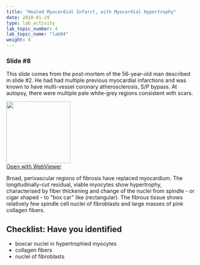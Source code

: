 ```yaml
---
title: "Healed Myocardial Infarct, with Myocardial Hypertrophy"
date: 2018-01-29
type: lab_activity
lab_topic_number: 4
lab_topic_name: "lab04"
weight: 4
---
```

<div class="entrybody">
<h3>Slide #8</h3>

<p>This slide comes from the post-mortem of the 56-year-old man described in slide #2. He had had multiple previous myocardial infarctions and was known to have multi-vessel coronary atherosclerosis, S/P bypass. At autopsy, there were multiple pale white-grey regions consistent with scars.</p>

<div class="thumbnail"><a href="http://virtualslides.cumc.columbia.edu/3479.svs/view.apml?" target="_blank"><img alt="" src="http://pathologylab.ccnmtl.columbia.edu/assets/images/slide_3479.jpg" width="170" height="164" class="mt-image-left"></a><br><a href="http://virtualslides.cumc.columbia.edu/3479.svs/view.apml?" target="_blank">Open with WebViewer</a></div>

<p>Broad, perivascular regions of fibrosis have replaced myocardium. The longitudinally-cut residual, viable myocytes show hypertrophy, characterised by fiber thickening and change of the nuclei from spindle - or cigar shaped - to "box car" like (rectangular). The fibrous tissue shows relatively few spindle cell nuclei of fibroblasts and large masses of pink collagen fibers.<br clear="all"></p>

<h2>Checklist: Have you identified</h2>


<ul class="checklist">
<li>boxcar nuclei in hypertrophied myocytes</li>
<li>collagen fibers</li>
<li>nuclei of fibroblasts</li>
</ul>


						
</div>
